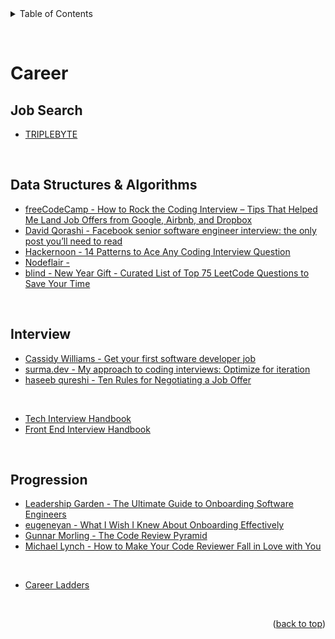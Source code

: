 <details>
  <summary>Table of Contents</summary>
  <ul>
    <li><a href="#job-search">Job Search</a></li>
    <li><a href="#data-structures--algorithms">Data Structures & Alogrithms</a></li>
    <li><a href="#interview">Interview</a></li>
    <li><a href="#progression">Progression</a></li>
  </ul>
</details>

&nbsp;

# Career

## Job Search

- [TRIPLEBYTE](https://triplebyte.com/)

&nbsp;

## Data Structures & Algorithms

- [freeCodeCamp - How to Rock the Coding Interview – Tips That Helped Me Land Job Offers from Google, Airbnb, and Dropbox](https://www.freecodecamp.org/news/coding-interviews-for-dummies-5e048933b82b/)
- [David Qorashi - Facebook senior software engineer interview: the only post you’ll need to read](https://daqo.medium.com/facebook-senior-software-engineer-interview-the-only-post-youll-need-to-read-e4604ff2336d)
- [Hackernoon - 14 Patterns to Ace Any Coding Interview Question](https://hackernoon.com/14-patterns-to-ace-any-coding-interview-question-c5bb3357f6ed)
- [Nodeflair - ](https://nodeflair.com/blog/grab-software-engineer-interview-questions-and-process)
- [blind - New Year Gift - Curated List of Top 75 LeetCode Questions to Save Your Time](https://www.teamblind.com/post/New-Year-Gift---Curated-List-of-Top-100-LeetCode-Questions-to-Save-Your-Time-OaM1orEU)

&nbsp;

## Interview

- [Cassidy Williams - Get your first software developer job](https://github.com/readme/guides/first-job-in-tech)
- [surma.dev - My approach to coding interviews: Optimize for iteration](https://surma.dev/things/spreadsheet/index.html)
- [haseeb qureshi - Ten Rules for Negotiating a Job Offer](https://haseebq.com/my-ten-rules-for-negotiating-a-job-offer)

&nbsp;

- [Tech Interview Handbook](https://www.techinterviewhandbook.org/)
- [Front End Interview Handbook](https://www.frontendinterviewhandbook.com/)

&nbsp;

## Progression

- [Leadership Garden - The Ultimate Guide to Onboarding Software Engineers](https://leadership.garden/onboarding-engineers/)
- [eugeneyan - What I Wish I Knew About Onboarding Effectively](https://eugeneyan.com/writing/onboarding/)
- [Gunnar Morling - The Code Review Pyramid](https://www.morling.dev/blog/the-code-review-pyramid/)
- [Michael Lynch - How to Make Your Code Reviewer Fall in Love with You](https://mtlynch.io/code-review-love/)

&nbsp;

- [Career Ladders](https://career-ladders.dev/)

&nbsp;

<p align="right">(<a href="#top">back to top</a>)</p>

&nbsp;
